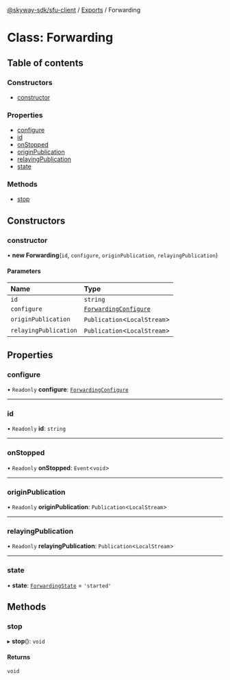 [@skyway-sdk/sfu-client](../README.md) / [Exports](../modules.md) / Forwarding

# Class: Forwarding

## Table of contents

### Constructors

- [constructor](Forwarding.md#constructor)

### Properties

- [configure](Forwarding.md#configure)
- [id](Forwarding.md#id)
- [onStopped](Forwarding.md#onstopped)
- [originPublication](Forwarding.md#originpublication)
- [relayingPublication](Forwarding.md#relayingpublication)
- [state](Forwarding.md#state)

### Methods

- [stop](Forwarding.md#stop)

## Constructors

### constructor

• **new Forwarding**(`id`, `configure`, `originPublication`, `relayingPublication`)

#### Parameters

| Name | Type |
| :------ | :------ |
| `id` | `string` |
| `configure` | [`ForwardingConfigure`](../interfaces/ForwardingConfigure.md) |
| `originPublication` | `Publication`<`LocalStream`\> |
| `relayingPublication` | `Publication`<`LocalStream`\> |

## Properties

### configure

• `Readonly` **configure**: [`ForwardingConfigure`](../interfaces/ForwardingConfigure.md)

___

### id

• `Readonly` **id**: `string`

___

### onStopped

• `Readonly` **onStopped**: `Event`<`void`\>

___

### originPublication

• `Readonly` **originPublication**: `Publication`<`LocalStream`\>

___

### relayingPublication

• `Readonly` **relayingPublication**: `Publication`<`LocalStream`\>

___

### state

• **state**: [`ForwardingState`](../modules.md#forwardingstate) = `'started'`

## Methods

### stop

▸ **stop**(): `void`

#### Returns

`void`
